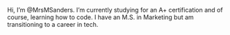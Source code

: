 Hi, I’m @MrsMSanders. I’m currently studying for an A+ certification and of course, learning how to code. I have an M.S. in Marketing but am transitioning to a career in tech. 

<!---
MrsMSanders/MrsMSanders is a ✨ special ✨ repository because its `README.md` (this file) appears on your GitHub profile.
You can click the Preview link to take a look at your changes.
--->
